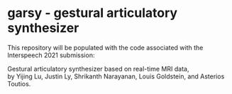 # garsy - gestural articulatory synthesizer

This repository will be populated with the code associated with the Interspeech 2021 submission: 

Gestural articulatory synthesizer based on real-time MRI data,\
by Yijing Lu, Justin Ly, Shrikanth Narayanan, Louis Goldstein, and Asterios Toutios.
